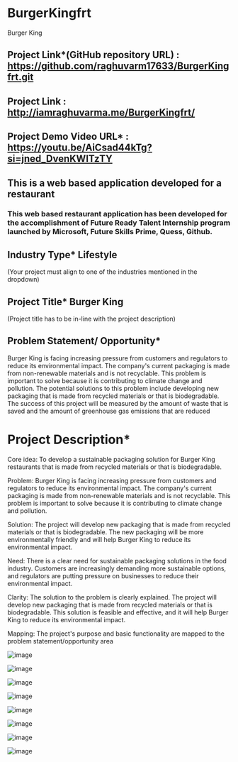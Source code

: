 # BurgerKingfrt
Burger King



## Project Link*(GitHub repository URL)   : https://github.com/raghuvarm17633/BurgerKingfrt.git


## Project Link                           : http://iamraghuvarma.me/BurgerKingfrt/

## Project Demo Video URL*                :   https://youtu.be/AiCsad44kTg?si=jned_DvenKWITzTY



## This is a web based application developed for a restaurant



### This web based restaurant application has been developed for the accomplishment of Future Ready Talent Internship program launched by Microsoft, Future Skills Prime, Quess, Github.


## Industry Type*          Lifestyle
(Your project must align to one of the industries mentioned in the dropdown)




## Project Title*           Burger King
(Project title has to be in-line with the project description)


## Problem Statement/ Opportunity*

Burger King is facing increasing pressure from customers and regulators to reduce its environmental impact. The company's current packaging is made from non-renewable materials and is not recyclable. This problem is important to solve because it is contributing to climate change and pollution. The potential solutions to this problem include developing new packaging that is made from recycled materials or that is biodegradable. The success of this project will be measured by the amount of waste that is saved and the amount of greenhouse gas emissions that are reduced


# Project Description*

Core idea: To develop a sustainable packaging solution for Burger King restaurants that is made from recycled materials or that is biodegradable.

Problem: Burger King is facing increasing pressure from customers and regulators to reduce its environmental impact. The company's current packaging is made from non-renewable materials and is not recyclable. This problem is important to solve because it is contributing to climate change and pollution.

Solution: The project will develop new packaging that is made from recycled materials or that is biodegradable. The new packaging will be more environmentally friendly and will help Burger King to reduce its environmental impact.

Need: There is a clear need for sustainable packaging solutions in the food industry. Customers are increasingly demanding more sustainable options, and regulators are putting pressure on businesses to reduce their environmental impact.

Clarity: The solution to the problem is clearly explained. The project will develop new packaging that is made from recycled materials or that is biodegradable. This solution is feasible and effective, and it will help Burger King to reduce its environmental impact.

Mapping: The project's purpose and basic functionality are mapped to the problem statement/opportunity area









![image](https://github.com/raghuvarm17633/BurgerKingfrt/assets/137690672/5d7201c3-60d3-4259-90d2-fa2c32093c37)



![image](https://github.com/raghuvarm17633/BurgerKingfrt/assets/137690672/211932a4-378d-40ac-a86f-b9f691c2634e)




![image](https://github.com/raghuvarm17633/BurgerKingfrt/assets/137690672/816099c8-1eb9-4883-a2a7-1abb1e4aef6a)


![image](https://github.com/raghuvarm17633/BurgerKingfrt/assets/137690672/5af28b2d-befc-4f88-b103-12d3346c1795)



![image](https://github.com/raghuvarm17633/BurgerKingfrt/assets/137690672/c60f3fb6-c04a-4e8e-aa81-f9f11227c177)




![image](https://github.com/raghuvarm17633/BurgerKingfrt/assets/137690672/71458d19-23c2-46ba-8c23-eb299d3590c3)


![image](https://github.com/raghuvarm17633/BurgerKingfrt/assets/137690672/555c9b41-78eb-45f2-90f2-6789c5f11c6b)






![image](https://github.com/raghuvarm17633/BurgerKingfrt/assets/137690672/050ac37b-c630-432a-838a-31adf200a92e)

